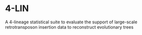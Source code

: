 # 4-LIN
A 4-lineage statistical suite to evaluate the support of large-scale retrotransposon insertion data to reconstruct evolutionary trees
